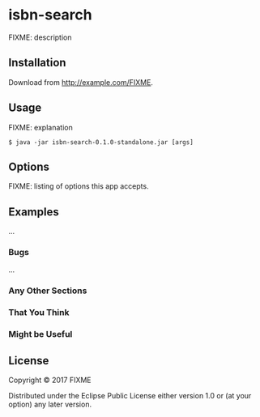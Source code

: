 # isbn-search

FIXME: description

## Installation

Download from http://example.com/FIXME.

## Usage

FIXME: explanation

    $ java -jar isbn-search-0.1.0-standalone.jar [args]

## Options

FIXME: listing of options this app accepts.

## Examples

...

### Bugs

...

### Any Other Sections
### That You Think
### Might be Useful

## License

Copyright © 2017 FIXME

Distributed under the Eclipse Public License either version 1.0 or (at
your option) any later version.
